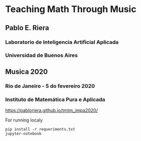 # Teaching Math Through Music

## Pablo E. Riera

### Laboratorio de Inteligencia Artificial Aplicada
### Universidad de Buenos Aires

## Musica 2020

### Rio de Janeiro - 5 do fevereiro 2020
### Instituto de Matemática Pura e Aplicada

https://pabloriera.github.io/tmtm_impa2020/

For running localy

```
pip install -r requeriments.txt
jupyter-notebook
```


